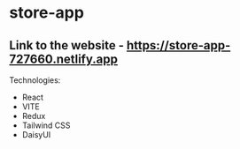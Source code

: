 # store-app

## Link to the website - https://store-app-727660.netlify.app

Technologies:
- React
- VITE
- Redux
- Tailwind CSS
- DaisyUI
